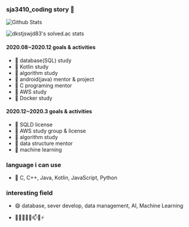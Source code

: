 ### sja3410_coding story 👋
![Github Stats](https://github-readme-stats.vercel.app/api?username=sunjungAn&show_icons=true)

![dkstjswjd83's solved.ac stats](https://github-readme-solvedac.dkstjswjd83.vercel.app/api/?handle=hyperflow)


#### 2020.08~2020.12 goals & activities
 - 🌱 database(SQL) study
 - 🌱 Kotlin study 
 - 🌱 algorithm study 
 - 🌱 android(java) mentor & project
 - 🌱 C programing mentor
 - 🌱 AWS study
 - 🌱 Docker study
 
#### 2020.12~2020.3 goals & activities
 - 🌱 SQLD license
 - 🌱 AWS study group & license
 - 🌱 algorithm study 
 - 🌱 data structure mentor
 - 🌱 machine learning 

 
### language i can use
 - 💬  C, C++, Java, Kotlin, JavaScript, Python

### interesting field
 - 😄 database, sever develop, data management, AI, Machine Learning
 
- 🔭🌱👯🤔💬📫😄⚡ 
